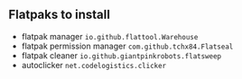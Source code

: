 ## __Flatpaks to install__
* flatpak manager `io.github.flattool.Warehouse`
* flatpak permission manager `com.github.tchx84.Flatseal`
* flatpak cleaner `io.github.giantpinkrobots.flatsweep`
* autoclicker `net.codelogistics.clicker`
